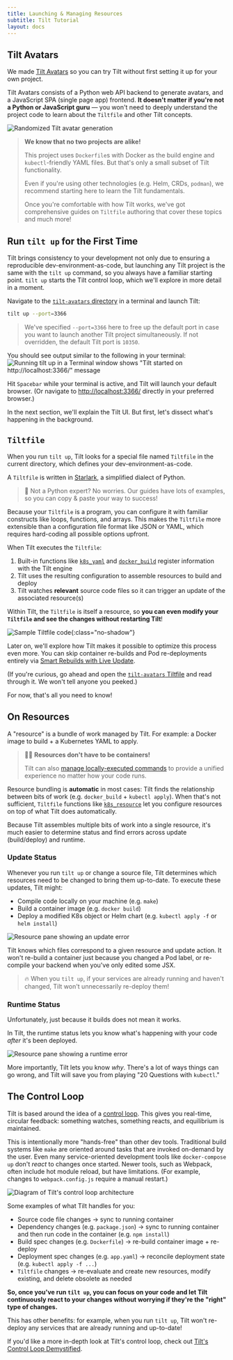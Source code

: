 ```yaml
---
title: Launching & Managing Resources
subtitle: Tilt Tutorial
layout: docs
---
```

## Tilt Avatars
We made [Tilt Avatars][repo-tilt-avatars] so you can try Tilt without first setting it up for your own project.

Tilt Avatars consists of a Python web API backend to generate avatars, and a JavaScript SPA (single page app) frontend.
**It doesn't matter if you're not a Python or JavaScript guru** — you won't need to deeply understand the project code to learn about the `Tiltfile` and other Tilt concepts.

![Randomized Tilt avatar generation](/assets/docimg/tutorial/tilt-avatars.gif)

> **We know that no two projects are alike!**
>
> This project uses `Dockerfile`s with Docker as the build engine and `kubectl`-friendly YAML files.
> But that's only a small subset of Tilt functionality.
>
> Even if you're using other technologies (e.g. Helm, CRDs, `podman`), we recommend starting here to learn the Tilt fundamentals.
>
> Once you're comfortable with how Tilt works, we've got comprehensive guides on `Tiltfile` authoring that cover these topics and much more!

## Run `tilt up` for the First Time
Tilt brings consistency to your development not only due to ensuring a reproducible dev-environment-as-code, but launching any Tilt project is the same with the `tilt up` command, so you always have a familiar starting point.
`tilt up` starts the Tilt control loop, which we'll explore in more detail in a moment.

Navigate to the [`tilt-avatars` directory][tutorial-prerequisites-sample-project] in a terminal and launch Tilt:
```bash
tilt up --port=3366
```

> We've specified `--port=3366` here to free up the default port in case you want to launch another Tilt project simultaneously.
> If not overridden, the default Tilt port is `10350`.

You should see output similar to the following in your terminal:
![Running tilt up in a Terminal window shows "Tilt started on http://localhost:3366/" message](/assets/docimg/tutorial/tilt-up-cli.gif)

Hit `Spacebar` while your terminal is active, and Tilt will launch your default browser.
(Or navigate to [http://localhost:3366/]() directly in your preferred browser.)

In the next section, we'll explain the Tilt UI. But first, let's dissect what's happening in the background.
<!-- TODO(milas): this would be a great place for a cheeky graphic about how we're stalling while the builds happen -->

## `Tiltfile`
When you run `tilt up`, Tilt looks for a special file named `Tiltfile` in the current directory, which defines your dev-environment-as-code.

A `Tiltfile` is written in [Starlark][starlark], a simplified dialect of Python.

> 🐍 Not a Python expert? No worries. Our guides have lots of examples, so you can copy & paste your way to success!

Because your `Tiltfile` is a program, you can configure it with familiar constructs like loops, functions, and arrays.
This makes the `Tiltfile` more extensible than a configuration file format like JSON or YAML, which requires hard-coding all possible options upfront.

When Tilt executes the `Tiltfile`:
 1. Built-in functions like [`k8s_yaml`][api-k8s_yaml] and [`docker_build`][api-docker_build] register information with the Tilt engine
 2. Tilt uses the resulting configuration to assemble resources to build and deploy
 3. Tilt watches **relevant** source code files so it can trigger an update of the associated resource(s) 

Within Tilt, the `Tiltfile` is itself a resource, so **you can even modify your `Tiltfile` and see the changes without restarting Tilt**!

![Sample Tiltfile code](/assets/docimg/tutorial/tiltfile.png){:class="no-shadow"}

Later on, we'll explore how Tilt makes it possible to optimize this process even more.
You can skip container re-builds and Pod re-deployments entirely via [Smart Rebuilds with Live Update][tutorial-live-update].

(If you're curious, go ahead and open the [`tilt-avatars` Tiltfile][repo-tilt-avatars-tiltfile] and read through it.
We won't tell anyone you peeked.)

For now, that's all you need to know!
<!-- TODO(milas): snarky graphic about how that ^^^ was a galaxy brain info dump? -->

## On Resources
A "resource" is a bundle of work managed by Tilt. For example: a Docker image to build + a Kubernetes YAML to apply.

> 😶‍🌫️ **Resources don't have to be containers!**
>
> Tilt can also [manage locally-executed commands][local-resource] to provide a unified experience no matter how your code runs.  

Resource bundling is **automatic** in most cases: Tilt finds the relationship between bits of work (e.g. `docker_build` + `kubectl apply`).
When that's not sufficient, `Tiltfile` functions like [`k8s_resource`][api-k8s_resource] let you configure resources on top of what Tilt does automatically.

Because Tilt assembles multiple bits of work into a single resource, it's much easier to determine status and find errors across update (build/deploy) and runtime.

### Update Status
Whenever you run `tilt up` or change a source file, Tilt determines which resources need to be changed to bring them up-to-date.
To execute these updates, Tilt might:
 * Compile code locally on your machine (e.g. `make`)
 * Build a container image (e.g. `docker build`)
 * Deploy a modified K8s object or Helm chart (e.g. `kubectl apply -f` or `helm install`)

![Resource pane showing an update error](/assets/docimg/tutorial/update-status.png)

Tilt knows which files correspond to a given resource and update action.
It won't re-build a container just because you changed a Pod label, or re-compile your backend when you've only edited some JSX.

> 🔥️ When you `tilt up`, if your services are already running and haven't changed, Tilt won't unnecessarily re-deploy them!

### Runtime Status
Unfortunately, just because it builds does not mean it works.

In Tilt, the runtime status lets you know what's happening with your code _after_ it's been deployed.

![Resource pane showing a runtime error](/assets/docimg/tutorial/runtime-status.png)

More importantly, Tilt lets you know _why_.
There's a lot of ways things can go wrong, and Tilt will save you from playing "20 Questions with `kubectl`."

## The Control Loop
Tilt is based around the idea of a [control loop][control-loop].
This gives you real-time, circular feedback: something watches, something reacts, and equilibrium is maintained.

This is intentionally more "hands-free" than other dev tools.
Traditional build systems like `make` are oriented around tasks that are invoked on-demand by the user.
Even many service-oriented development tools like `docker-compose up` don't _react_ to changes once started.
Newer tools, such as Webpack, often include hot module reload, but have limitations.
(For example, changes to `webpack.config.js` require a manual restart.)

![Diagram of Tilt's control loop architecture](/assets/img/controlloop/06.jpg)

Some examples of what Tilt handles for you:
 * Source code file changes → sync to running container
 * Dependency changes (e.g. `package.json`) → sync to running container and then run code in the container (e.g. `npm install`)
 * Build spec changes (e.g. `Dockerfile`) → re-build container image + re-deploy
 * Deployment spec changes (e.g. `app.yaml`) → reconcile deployment state (e.g. `kubectl apply -f ...`)
 * `Tiltfile` changes → re-evaluate and create new resources, modify existing, and delete obsolete as needed

**So, once you've run `tilt up`, you can focus on your code and let Tilt continuously react to your changes without worrying if they're the "right" type of changes.**

This has other benefits: for example, when you run `tilt up`, Tilt won't re-deploy any services that are already running and up-to-date!

If you'd like a more in-depth look at Tilt's control loop, check out [Tilt's Control Loop Demystified][control-loop].


[api-docker_build]: /api.html#api.docker_build
[api-k8s_resource]: /api.html#api.k8s_resource
[api-k8s_yaml]: /api.html#api.k8s_yaml
[control-loop]: /controlloop.html
[local-resource]: /local_resource.html
[repo-tilt-avatars]: https://github.com/tilt-dev/tilt-avatars
[repo-tilt-avatars-tiltfile]: https://github.com/tilt-dev/tilt-avatars/blob/main/Tiltfile
[starlark]: https://docs.bazel.build/versions/main/skylark/language.html
[tutorial-live-update]: ./5-live-update.html
[tutorial-prerequisites-sample-project]: ./1-prerequisites.html#clone-the-sample-project
